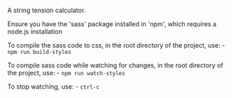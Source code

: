A string tension calculator.

Ensure you have the 'sass' package installed in 'npm', which requires a node.js installation

To compile the sass code to css, in the root directory of the project, use:
	- `npm run build-styles`

To compile sass code while watching for changes, in the root directory of the project, use:
	- `npm run watch-styles`

To stop watching, use:
	- `ctrl-c`